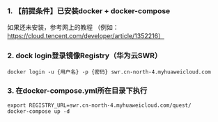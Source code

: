 ### 1. 【前提条件】已安装docker + docker-compose

如果还未安装，参考网上的教程 （例如：https://cloud.tencent.com/developer/article/1352216）



### 2. dock login登录镜像Registry（华为云SWR）

```shell
docker login -u {用户名} -p {密码} swr.cn-north-4.myhuaweicloud.com
```



### 3. 在docker-compose.yml所在目录下执行

```shell
export REGISTRY_URL=swr.cn-north-4.myhuaweicloud.com/quest/
docker-compose up -d
```

